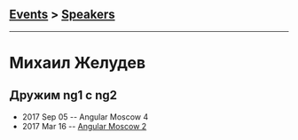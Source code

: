 ## [Events](../README.md) > [Speakers](../speakers.md)
---

# Михаил Желудев

## Дружим ng1 с ng2
- 2017 Sep 05 -- Angular Moscow 4    
- 2017 Mar 16 -- [Angular Moscow 2](https://youtu.be/fUxAR2LNo-w)    

